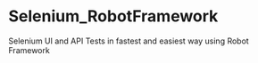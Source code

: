 # Selenium_RobotFramework
Selenium UI and API Tests in fastest and easiest way using Robot Framework

